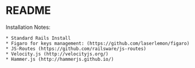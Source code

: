 # README

Installation Notes:
	
	* Standard Rails Install
	* Figaro for keys management: (https://github.com/laserlemon/figaro)
	* JS-Routes (https://github.com/railsware/js-routes)
	* Velocity.js (http://velocityjs.org/)
	* Hammer.js (http://hammerjs.github.io/)